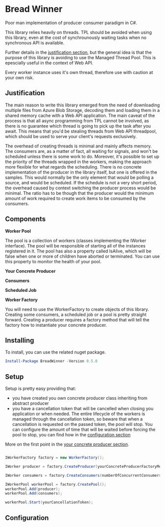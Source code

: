 # Bread Winner

Poor man implementation of producer consumer paradigm in C#.

This library relies heavily on threads. TPL should be avoided when using this library, even at the cost of synchrounously waiting tasks when no synchronous API is available. 

Further details in the [justification section](#Justification), but the general idea is that the purpose of this library is avoiding to use the Managed Thread Pool. This is epescially useful in the context of Web API.

Every worker instance uses it's own thread, therefore use with caution at your own risk.

## <a name="Justification"></a> Justification

The main reason to write this library emerged from the need of downloading multiple files from Azure Blob Storage, decoding them and loading them in a shared memory cache with a Web API application. The main caveat of the process is that all async programming from TPL cannot be involved, as there is no guarantee which thread is going to pick up the task after you await. This means that you'd be stealing threads from Web API threadpool, which should be used to serve your client's requests exclusively.

The overhead of creating threads is minimal and mainly affects memory. The consumers are, as a matter of fact, all waiting for signals, and won't be scheduled unless there is some work to do. Moreover, it's possible to set up the priority of the threads wrapped in the workers, making the approach more flexible for what regards the scheduling. There is no concrete implementation of the producer in the library itself, but one is offered in the samples. This would normally be the only element that would be polling a source, and would be scheduled. If the schedule is not a very short period, the overhead caused by context switching the producer process would be minimal. The ratio has to be though that the producer would the minimum amount of work required to create work items to be consumed by the consumers.

## Components

**Worker Pool**

The pool is a collection of workers (classes implementing the IWorker interface). The pool will be responsible of starting all of the instances registered in it. The pool has also a property called IsAlive, which will be false when one or more of children have aborted or terminated. You can use this property to monitor the health of your pool.

**<a name="YourConcreteProducer"></a> Your Concrete Producer**

**Consumers**

**Scheduled Job**

**Worker Factory**

You will need to use the WorkerFactory to create objects of this library. Creating some consumers, a scheduled job or a pool is pretty straight forward. Creating a producer requires a factory method that will tell the factory how to instantiate your concrete producer.

## Installing

To install, you can use the related nuget package.
```powershell
Install-Package BreadWinner -Version 0.5.0
```
## Setup
Setup is pretty easy providing that:
* you have created you own concrete producer class inheriting from abstract producer
* you have a cancellation token that will be cancelled when closing you application or when needed. The entire lifecycle of the workers is managed through the cancellation token, so beware that when a cancellation is requested on the passed token, the pool will stop. You can configure the amount of time that will be waited before forcing the pool to stop, you can find how in the [configuration section](#Configuration)

More on the first point in the [your concrete producer section](#YourConcreteProducer).

```csharp

IWorkerFactory factory = new WorkerFactory();

IWorker producer = factory.CreateProducer(yourConcreteProducerFactoryMethod)

IWorker consumers = factory.CreateConsumers(numberOfConcurrentConsumers);

IWorkerPool workerPool = factory.CreatePool();
workerPool.Add(producer);
workerPool.Add(consumers);

workerPool.Start(yourCancellationToken);

```

## <a name="Configuration"></a>Configuration
